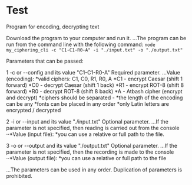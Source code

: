 # Test
Program for encoding, decrypting text

Download the program to your computer and run it.
...The program can be run from the command line with the following command:  `node my_ciphering_cli -c "C1-C1-R0-A" -i "./input.txt" -o "./output.txt"` 

Parameters that can be passed:

1 -c or --config and its value "C1-C1-R0-A" Required parameter.
 ...Value (encoding):
  *valid ciphers: C1, C0, R1, R0, A
  *C1 - encrypt Caesar (shift 1 forward)
  *C0 - decrypt Caesar (shift 1 back)
  *R1 - encrypt ROT-8 (shift 8 forward)
  *R0 - decrypt ROT-8 (shift 8 back)
  *A - Atbash cipher (encrypt and decrypt)
  *ciphers should be separated -
  *the length of the encoding can be any
  *fonts can be placed in any order
  *only Latin letters are encrypted / decrypted

2 -i or --input and its value "./input.txt" Optional parameter.
  ...If the parameter is not specified, then reading is carried out from the console
  ⋅⋅*Value (input file):
    *you can use a relative or full path to the file.

3 -o or --output and its value "./output.txt" Optional parameter.
  ...If the parameter is not specified, then the recording is made to the console
  ⋅⋅*Value (output file):
    *you can use a relative or full path to the file

...The parameters can be used in any order.
Duplication of parameters is prohibited.